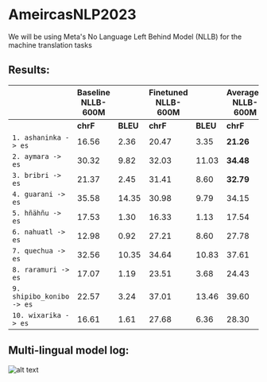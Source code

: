 # AmeircasNLP2023

We will be using Meta's No Language Left Behind Model (NLLB) for the machine translation tasks

## Results:
||**Baseline NLLB-600M**||**Finetuned NLLB-600M**|| **Averaged NLLB-600M**   ||
| -------------------------| -------- | -------- | -------- | -------- | -------- | -------- |
|| **chrF** | **BLEU** | **chrF** | **BLEU** | **chrF** | **BLEU** |
| `1. ashaninka -> es`     | 16.56    | 2.36     | 20.47    | 3.35     |**21.26** | **3.80** |
| `2. aymara -> es`        | 30.32    | 9.82     | 32.03    | 11.03    | **34.48**| **13.23**|
| `3. bribri -> es`        | 21.37    | 2.45     | 31.41    | 8.60     | **32.79**| **10.03**|
| `4. guarani -> es`       | 35.58    | 14.35    | 30.98    | 9.79     | 34.15    | 13.01    |
| `5. hñähñu -> es`        | 17.53    | 1.30     | 16.33    | 1.13     | 17.54    | 1.45     |
| `6. nahuatl -> es`       | 12.98    | 0.92     | 27.21    | 8.60     | 27.78    | 9.01     |
| `7. quechua -> es`       | 32.56    | 10.35    | 34.64    | 10.83    | 37.61    | 14.23    |
| `8. raramuri -> es`      | 17.07    | 1.19     | 23.51    | 3.68     | 24.43    | 4.33     |
| `9. shipibo_konibo -> es`| 22.57    | 3.24     | 37.01    | 13.46    | 39.60    | 16.03    |
| `10. wixarika -> es`     | 16.61    | 1.61     | 27.68    | 6.36     | 28.30    | 6.91     |


## Multi-lingual model log:
![alt text](https://github.com/KaieChen/ameircasnlp2023/blob/main/output.png)
